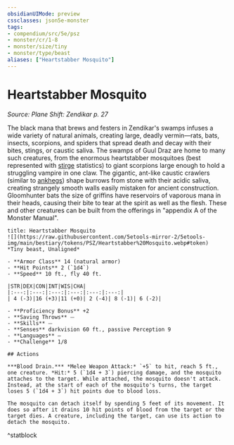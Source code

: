 ```yaml
---
obsidianUIMode: preview
cssclasses: json5e-monster
tags:
- compendium/src/5e/psz
- monster/cr/1-8
- monster/size/tiny
- monster/type/beast
aliases: ["Heartstabber Mosquito"]
---
```

# Heartstabber Mosquito
*Source: Plane Shift: Zendikar p. 27*  

The black mana that brews and festers in Zendikar's swamps infuses a wide variety of natural animals, creating large, deadly vermin—rats, bats, insects, scorpions, and spiders that spread death and decay with their bites, stings, or caustic saliva. The swamps of Guul Draz are home to many such creatures, from the enormous heartstabber mosquitoes (best represented with [stirge](/Systems/5e/bestiary/beast/stirge.md) statistics) to giant scorpions large enough to hold a struggling vampire in one claw. The gigantic, ant-like caustic crawlers (similar to [ankhegs](/Systems/5e/bestiary/monstrosity/ankheg.md)) shape burrows from stone with their acidic saliva, creating strangely smooth walls easily mistaken for ancient construction. Gloomhunter bats the size of griffins have reservoirs of vaporous mana in their heads, causing their bite to tear at the spirit as well as the flesh. These and other creatures can be built from the offerings in "appendix A of the Monster Manual".

```ad-statblock
title: Heartstabber Mosquito
![](https://raw.githubusercontent.com/5etools-mirror-2/5etools-img/main/bestiary/tokens/PSZ/Heartstabber%20Mosquito.webp#token)
*Tiny beast, Unaligned*

- **Armor Class** 14 (natural armor)
- **Hit Points** 2 (`1d4`)
- **Speed** 10 ft., fly 40 ft.

|STR|DEX|CON|INT|WIS|CHA|
|:---:|:---:|:---:|:---:|:---:|:---:|
| 4 (-3)|16 (+3)|11 (+0)| 2 (-4)| 8 (-1)| 6 (-2)|

- **Proficiency Bonus** +2
- **Saving Throws** ⏤
- **Skills** ⏤
- **Senses** darkvision 60 ft., passive Perception 9
- **Languages** —
- **Challenge** 1/8

## Actions

***Blood Drain.*** *Melee Weapon Attack:* `+5` to hit, reach 5 ft., one creature. *Hit:* 5 (`1d4 + 3`) piercing damage, and the mosquito attaches to the target. While attached, the mosquito doesn't attack. Instead, at the start of each of the mosquito's turns, the target loses 5 (`1d4 + 3`) hit points due to blood loss.

The mosquito can detach itself by spending 5 feet of its movement. It does so after it drains 10 hit points of blood from the target or the target dies. A creature, including the target, can use its action to detach the mosquito.
```
^statblock
